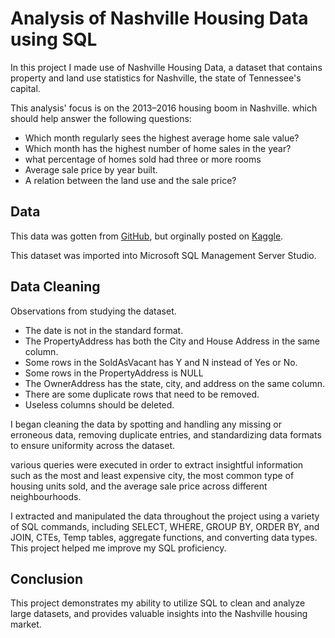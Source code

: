 
# Analysis of Nashville Housing Data using SQL

In this project I made use of Nashville Housing Data, a dataset that contains property and land use statistics for Nashville, the state of Tennessee's capital.

This analysis' focus is on the 2013–2016 housing boom in Nashville. which should help answer the following questions:

- Which month regularly sees the highest average home sale value?
- Which month has the highest number of home sales in the year?
- what percentage of homes sold had three or more rooms
- Average sale price by year built.
- A relation between the  land use and the sale price?

## Data

This data was gotten from [GitHub](https://github.com/AlexTheAnalyst/PortfolioProjects/blob/main/Nashville%20Housing%20Data%20for%20Data%20Cleaning.xlsx), but orginally posted on [Kaggle](https://www.kaggle.com/datasets/tmthyjames/nashville-housing-data).

This dataset was imported into Microsoft SQL Management Server Studio.
## Data Cleaning

Observations from studying the dataset.
- The date is not in the standard format.
- The PropertyAddress has both the City and House Address in the same column.
- Some rows in the SoldAsVacant has Y and N instead of Yes or No.
- Some rows in the PropertyAddress is NULL
- The OwnerAddress has the state, city, and address on the same column.
- There are some duplicate rows that need to be removed.
- Useless columns should be deleted.

I began cleaning the data by spotting  and handling any missing or erroneous data, removing duplicate entries, and standardizing data formats to ensure uniformity across the dataset.

 various queries were executed in order to extract insightful information such as the most and least expensive city, the most common type of housing units sold, and the average sale price across different neighbourhoods.

I extracted and manipulated the data throughout the project using a variety of SQL commands, including SELECT, WHERE, GROUP BY, ORDER BY, and JOIN, CTEs, Temp tables, aggregate functions, and converting data types. This project helped me improve my SQL proficiency.
## Conclusion

This project demonstrates my ability to utilize SQL to clean and analyze large datasets, and provides valuable insights into the Nashville housing market.